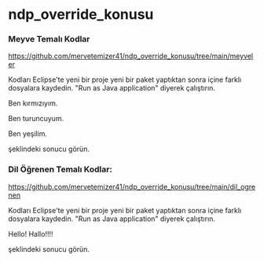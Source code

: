 # ndp_override_konusu

### Meyve Temalı Kodlar
https://github.com/mervetemizer41/ndp_override_konusu/tree/main/meyveler

Kodları Eclipse'te yeni bir proje yeni bir paket yaptıktan sonra içine farklı dosyalara kaydedin.
"Run as Java application" diyerek çalıştırın.

Ben kırmızıyım.

Ben turuncuyum.

Ben yeşilim.

şeklindeki sonucu görün.



### Dil Öğrenen Temalı Kodlar:
https://github.com/mervetemizer41/ndp_override_konusu/tree/main/dil_ogrenen

Kodları Eclipse'te yeni bir proje yeni bir paket yaptıktan sonra içine farklı dosyalara kaydedin.
"Run as Java application" diyerek çalıştırın.

Hello!
Hallo!!!!

şeklindeki sonucu görün.
